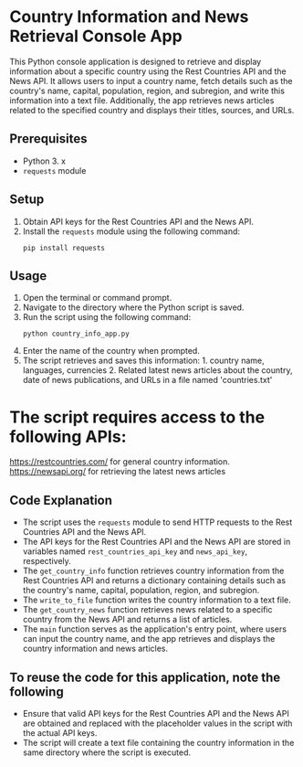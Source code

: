 # Country Information and News Retrieval Console App

This Python console application is designed to retrieve and display information about a specific country using the Rest Countries API and the News API. It allows users to input a country name, fetch details such as the country's name, capital, population, region, and subregion, and write this information into a text file. Additionally, the app retrieves news articles related to the specified country and displays their titles, sources, and URLs.

## Prerequisites
- Python 3. x
- `requests` module

## Setup
1. Obtain API keys for the Rest Countries API and the News API.
2. Install the `requests` module using the following command:
   ```
   pip install requests
   ```

## Usage
1. Open the terminal or command prompt.
2. Navigate to the directory where the Python script is saved.
3. Run the script using the following command:
   ```
   python country_info_app.py
   ```
4. Enter the name of the country when prompted.
5. The script retrieves and saves this information: 1. country name, languages, currencies 2. Related latest news articles about the country, date of news publications, and URLs in a file named 'countries.txt'

# The script requires access to the following APIs:
https://restcountries.com/ for general country information.
https://newsapi.org/ for retrieving the latest news articles

## Code Explanation
- The script uses the `requests` module to send HTTP requests to the Rest Countries API and the News API.
- The API keys for the Rest Countries API and the News API are stored in variables named `rest_countries_api_key` and `news_api_key`, respectively.
- The `get_country_info` function retrieves country information from the Rest Countries API and returns a dictionary containing details such as the country's name, capital, population, region, and subregion.
- The `write_to_file` function writes the country information to a text file.
- The `get_country_news` function retrieves news related to a specific country from the News API and returns a list of articles.
- The `main` function serves as the application's entry point, where users can input the country name, and the app retrieves and displays the country information and news articles.

## To reuse the code for this application, note the following 
- Ensure that valid API keys for the Rest Countries API and the News API are obtained and replaced with the placeholder values in the script with the actual API keys.
- The script will create a text file containing the country information in the same directory where the script is executed.





